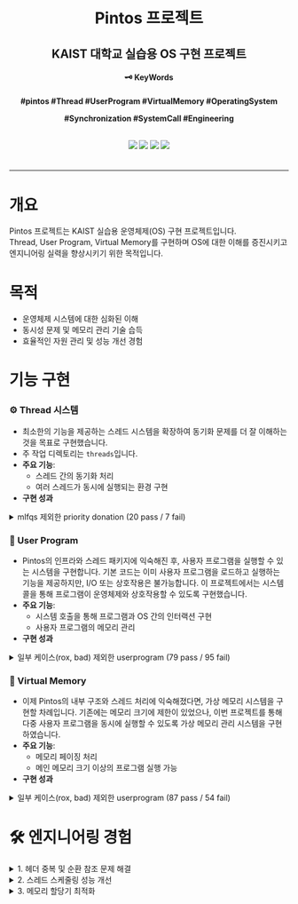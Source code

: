 <div align="center">
  <h1>Pintos 프로젝트</h1>
  <h2>KAIST 대학교 실습용 OS 구현 프로젝트</h2>
  <h4>🗝️ KeyWords <h4/>
  <p> #pintos #Thread #UserProgram #VirtualMemory #OperatingSystem </p>
  <p> #Synchronization #SystemCall #Engineering </p>
  <br>
  <div align="center">
    <img src="https://img.shields.io/badge/C-00599C?style=flat-square&logo=C&logoColor=white"/>
    <img src="https://img.shields.io/badge/gcc-00599C?style=flat-square&logo=gcc&logoColor=white"/>
    <img src="https://img.shields.io/badge/AWS%20EC2-FF9900?style=flat-square&logo=amazon-aws&logoColor=white"/>
    <img src="https://img.shields.io/badge/Linux-FCC624?style=flat-square&logo=linux&logoColor=black"/>
  </div>
  <br>
</div>

---

# 개요
Pintos 프로젝트는 KAIST 실습용 운영체제(OS) 구현 프로젝트입니다.   
Thread, User Program, Virtual Memory를 구현하며 OS에 대한 이해를 증진시키고 엔지니어링 실력을 향상시키기 위한 목적입니다.

# 목적
- 운영체제 시스템에 대한 심화된 이해
- 동시성 문제 및 메모리 관리 기술 습득
- 효율적인 자원 관리 및 성능 개선 경험

# 기능 구현

### ⚙️ Thread 시스템
- 최소한의 기능을 제공하는 스레드 시스템을 확장하여 동기화 문제를 더 잘 이해하는 것을 목표로 구현했습니다. 
- 주 작업 디렉토리는 `threads`입니다.
- **주요 기능**:
  - 스레드 간의 동기화 처리
  - 여러 스레드가 동시에 실행되는 환경 구현
- **구현 성과**
<details>
- <summary> mlfqs 제외한 priority donation (20 pass / 7 fail) </summary>
- <img width="192" alt="image" src="https://github.com/user-attachments/assets/99d10aa4-12dd-41b6-87af-f0506089d58d">
</details>




### 📝 User Program
- Pintos의 인프라와 스레드 패키지에 익숙해진 후, 사용자 프로그램을 실행할 수 있는 시스템을 구현합니다. 기본 코드는 이미 사용자 프로그램을 로드하고 실행하는 기능을 제공하지만, I/O 또는 상호작용은 불가능합니다. 이 프로젝트에서는 시스템 콜을 통해 프로그램이 운영체제와 상호작용할 수 있도록 구현했습니다.
- **주요 기능**:
  - 시스템 호출을 통해 프로그램과 OS 간의 인터랙션 구현
  - 사용자 프로그램의 메모리 관리
- **구현 성과**
<details>
- <summary> 일부 케이스(rox, bad) 제외한 userprogram (79 pass / 95 fail)</summary>
- <img width="190" alt="image" src="https://github.com/user-attachments/assets/e13632f5-0809-4e72-99cd-d7cef12a070b">
</details>


### 🧠 Virtual Memory
- 이제 Pintos의 내부 구조와 스레드 처리에 익숙해졌다면, 가상 메모리 시스템을 구현할 차례입니다. 기존에는 메모리 크기에 제한이 있었으나, 이번 프로젝트를 통해 다중 사용자 프로그램을 동시에 실행할 수 있도록 가상 메모리 관리 시스템을 구현하였습니다.
- **주요 기능**:
  - 메모리 페이징 처리
  - 메인 메모리 크기 이상의 프로그램 실행 가능
- **구현 성과**
<details>
- <summary> 일부 케이스(rox, bad) 제외한 userprogram (87 pass / 54 fail)</summary>
- <img width="190" alt="image" src="https://github.com/user-attachments/assets/140f6e88-262d-4eca-b05a-bd0725984723">
</details>

# 🛠️ 엔지니어링 경험
<details>
<summary> 1. 헤더 중복 및 순환 참조 문제 해결 </summary>
- 헤더 파일의 순환 참조 문제 발생, 코드 리팩토링을 통한 해결       

- <img width="1080" alt="image" src="https://github.com/user-attachments/assets/382ae70e-02d4-475e-a4b6-4375a1d42f27">

</details>

<details>
<summary> 2. 스레드 스케줄링 성능 개선 </summary>
- 싱글 스레드 스케줄러 성능 개선(kernel threads 850 -> 310)       

- <img width="440" alt="image" src="https://github.com/user-attachments/assets/fd2d3d2f-f0af-4d93-8d7a-de2e6b9a8cb5">

</details>

<details>
<summary>3. 메모리 할당기 최적화</summary>
- 정책 결정을 통한 메모리 내부 단편화 문제 해결 및 성능 개선 (42/100 -> 84/100)    

  - <img width="440" alt="image" src="https://github.com/user-attachments/assets/32e802fb-8a51-4729-b588-5c8e377fe64d">
</details>

